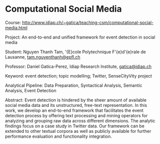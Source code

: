 # Computational Social Media

Course: http://www.idiap.ch/~gatica/teaching-csm/computational-social-media.html

Project: An end-to-end and unified framework for event detection in social media

Student: Nguyen Thanh Tam, \'{E}cole Polytechnique F\'{e}d\'{e}rale de Lausanne, tam.nguyenthanh@epfl.ch

Professor: Daniel Gatica-Perez, Idiap Research Institute, gatica@idiap.ch

Keyword: event detection; topic modelling; Twitter, SenseCityVity project 

Analytical Pipeline: Data Preparation, Syntactical Analysis, Semantic Analysis, Event Detection

Abstract: Event detection is hindered by the sheer amount of available social media data and its unstructured, free-text representation. In this work, we develop an end-to-end framework that facilitates the event detection process by offering text processing and mining operators for analyzing and grouping raw data across different dimensions. The analytic findings focus on a case study in Twitter data. Our framework can be extended to other textual corpora as well as publicly available for further performance evaluation and functionality integration.
